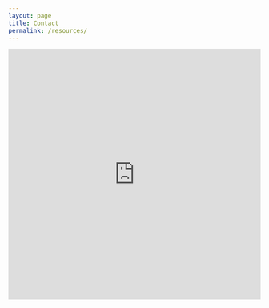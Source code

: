 ```yaml
---
layout: page
title: Contact
permalink: /resources/
---
```



<iframe src="https://tally.so/embed/n97PG3?hideTitle=1&alignLeft=1" width="100%" height="500" frameborder="0" marginheight="0" marginwidth="0" title="Contact
"></iframe>